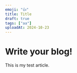 ```yaml
---
emoji: "👍"
title: Title
draft: true
tags: ["aa"]
uploadAt: 2024-10-23
---
```

# Write your blog!
This is my test article.
